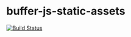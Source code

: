 # buffer-js-static-assets

[![Build Status](https://travis-ci.org/bufferapp/buffer-js-static-assets.svg?branch=master)](https://travis-ci.org/bufferapp/buffer-js-static-assets)